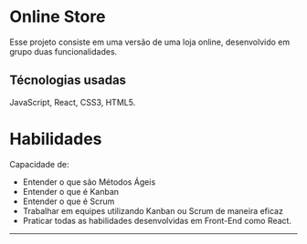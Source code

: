 # Online Store
Esse projeto consiste em uma versão de uma loja online, desenvolvido em grupo duas funcionalidades.

## Técnologias usadas
JavaScript, React, CSS3, HTML5.

# Habilidades

Capacidade de:

* Entender o que são Métodos Ágeis
* Entender o que é Kanban
* Entender o que é Scrum
* Trabalhar em equipes utilizando Kanban ou Scrum de maneira eficaz
* Praticar todas as habilidades desenvolvidas em Front-End como React.

---
